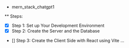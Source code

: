 * mern_stack_chatgpt1

** Steps:
- [x] Step 1: Set up Your Development Environment
- [x] Step 2: Create the Server and the Database
- [] Step 3: Create the Client Side with React using Vite
...